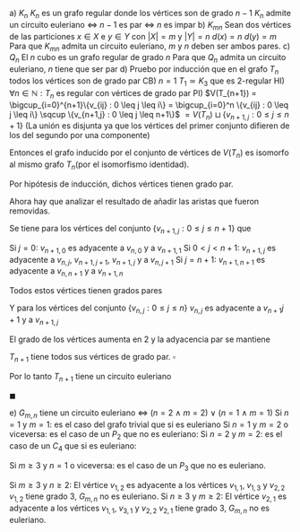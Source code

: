 a) $K_n$
$K_n$ es un grafo regular donde los vértices son de grado $n-1$
$K_n$ admite un circuito euleriano $\iff$ $n-1$ es par $\iff$ $n$ es impar
b) $K_{mn}$
Sean dos vértices de las particiones $x \in X$ e $y \in Y$ con $|X| = m$ y $|Y| = n$
$d(x) = n$
$d(y) = m$
Para que $K_{mn}$ admita un circuito euleriano, $m$ y $n$ deben ser ambos pares.
c) $Q_n$
El $n$ cubo es un grafo regular de grado $n$
Para que $Q_n$ admita un circuito euleriano, $n$ tiene que ser par
d)
Pruebo por inducción que en el grafo $T_n$ todos los vértices son de grado par
CB) $n=1$
$T_1 \simeq K_3$ que es $2$-regular
HI) $\forall n \in \mathbb N: T_n$ es regular con vértices de grado par
PI)
$V(T_{n+1}) = \bigcup_{i=0}^{n+1}\{v_{ij} : 0 \leq j \leq i\} = \bigcup_{i=0}^n \{v_{ij} : 0 \leq j \leq i\} \sqcup \{v_{n+1,j} : 0 \leq j \leq n+1\}$
$=V(T_n) \sqcup \{v_{n+1,j} : 0 \leq j \leq n+1\}$
(La unión es disjunta ya que los vértices del primer conjunto difieren de los del segundo por una componente)

Entonces el grafo inducido por el conjunto de vértices de $V(T_n)$ es isomorfo al mismo grafo $T_n$(por el isomorfismo identidad).

Por hipótesis de inducción, dichos vértices tienen grado par.

Ahora hay que analizar el resultado de añadir las aristas que fueron removidas.

Se tiene para los vértices del conjunto $\{v_{n+1,j} : 0 \leq j \leq n+1\}$ que

Si $j=0$:
$v_{n+1,0}$ es adyacente a $v_{n,0}$ y a $v_{n+1,1}$
Si $0 < j < n+1$:
$v_{n+1,j}$ es adyacente a $v_{n,j}$, $v_{n+1,j+1}$, $v_{n+1,j}$ y a $v_{n,j+1}$
Si $j=n+1$:
$v_{n+1,n+1}$ es adyacente a $v_{n,n+1}$ y a $v_{n+1,n}$

Todos estos vértices tienen grados pares

Y para los vértices del conjunto $\{v_{n,j} : 0 \leq j \leq n\}$
$v_{n,j}$ es adyacente a $v_{n+1}{j+1}$ y a $v_{n+1,j}$

El grado de los vértices aumenta en $2$ y la adyacencia par se mantiene

$T_{n+1}$ tiene todos sus vértices de grado par.
$\square$

Por lo tanto $T_{n+1}$ tiene un circuito euleriano

$\blacksquare$

e) $G_{m,n}$ tiene un circuito euleriano $\iff$ ($n = 2$ $\land$ $m = 2$) $\lor$ ($n=1$ $\land$ $m=1$)
Si $n=1$ y $m=1$: es el caso del grafo trivial que si es euleriano
Si $n=1$ y $m=2$ o viceversa: es el caso  de un $P_2$ que no es euleriano:
Si $n=2$ y $m=2$: es el caso de un $C_4$ que si es euleriano:

Si $m\geq 3$ y $n=1$ o viceversa: es el caso de un $P_3$ que no es euleriano.

Si $m\geq 3$ y $n\geq 2$:
El vértice $v_{1,2}$ es adyacente a los vértices $v_{1,1}$, $v_{1,3}$ y $v_{2,2}$
$v_{1,2}$ tiene grado 3, $G_{m,n}$ no es euleriano.
Si $n \geq 3$ y $m \geq 2$:
El vértice $v_{2,1}$ es adyacente a los vértices $v_{1,1}$, $v_{3,1}$ y $v_{2,2}$
$v_{2,1}$ tiene grado 3, $G_{m,n}$ no es euleriano.